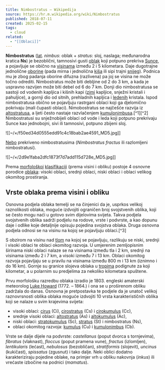 ```yaml
---
title: Nimbostratus – Wikipedija
source: https://hr.m.wikipedia.org/wiki/Nimbostratus
published: 2018-07-11
created: 2025-02-15
tags:
  - cloud
related:
  - "[[Oblaci]]"
---
```

**Nimbostratus** ([lat](https://hr.m.wikipedia.org/wiki/Latinski_jezik "Latinski jezik"). *nimbus*: oblak + *stratus*: sloj, naslaga; međunarodna kratica **Ns**) je bezoblični, tamnosivi gusti [oblak](https://hr.m.wikipedia.org/wiki/Oblak "Oblak") koji potpuno prekriva [Sunce](https://hr.m.wikipedia.org/wiki/Sunce "Sunce"), a pojavljuje se obično na [visinama](https://hr.m.wikipedia.org/wiki/Visina "Visina") između 2 i 5 kilometara. Daje dugotrajne jednolične [oborine](https://hr.m.wikipedia.org/wiki/Oborina "Oborina") (pada mirna i jednolična [kiša](https://hr.m.wikipedia.org/wiki/Ki%C5%A1a "Kiša") ili sipi trajni [snijeg](https://hr.m.wikipedia.org/wiki/Snijeg "Snijeg")). Podnica mu je zbog padanja oborine difuzna (razlivena) pa joj se visina ne može točno odrediti. Nimbostratus može biti debljine od 2 do 3 km, a kada je uspravno razvijen može biti debel od 6 do 7 km. Donji dio nimbostratusa se sastoji od vodenih kapljica i kišnih kapi ([zimi](https://hr.m.wikipedia.org/wiki/Zima "Zima") kapljice, snježni kristali i pahuljice), a gornji dio od sitnih, prehladnih kapljica i [ledenih](https://hr.m.wikipedia.org/wiki/Led "Led") kristala. Ispod nimbostratusa obično se pojavljuju rastrgani oblaci koji ga djelomično pokrivaju (mali čupasti oblaci). Nimobostratus se najčešće razvija iz [altostratusa](https://hr.m.wikipedia.org/wiki/Altostratus "Altostratus"), a ljeti često nastaje razvlačenjem [kumulonimbusa](https://hr.m.wikipedia.org/wiki/Kumulonimbus "Kumulonimbus").[^1][^2] Nimbostratusi su snježnobijeli oblaci od vode i leda koji potpuno prekrivaju Sunce kao jednobojni, sivi ili tamnosivi, potpuno zbijeni sloj.

![[~/×/f50ed34d0555edd91c4c18bab2ae4591_MD5.jpg]]

[Nebo](https://hr.m.wikipedia.org/wiki/Nebo "Nebo") prekriveno nimbostratusima (*Nimbostratus fractus* ili razlomljeni nimbostratusi).

![[~/×/2d9e1faba2dfc1873f7d7add115d728e_MD5.jpg]]

Prema [morfološkoj](https://hr.m.wikipedia.org/wiki/Morfologija "Morfologija") [klasifikaciji](https://hr.m.wikipedia.org/wiki/Klasifikacija "Klasifikacija") (prema visini i obliku) postoje 4 osnovne porodice [oblaka](https://hr.m.wikipedia.org/wiki/Oblaci "Oblaci"): visoki oblaci, srednji oblaci, niski oblaci i oblaci velikog okomitog prostiranja.

## Vrste oblaka prema visini i obliku

Osnovna podjela oblaka temelji se na činjenici da je, usprkos velikoj raznolikosti oblaka, moguće izdvojiti ograničen broj svojstvenih oblika, koji se često mogu naći u gotovo svim dijelovima svijeta. Takva podjela svojstvenih oblika sadrži podjelu na rodove, vrste i podvrste, a kao dopunu daje i odlike koje detaljnije opisuju pojedina svojstva oblaka. Druga osnovna podjela odnosi se na visinu na kojoj se pojavljuju oblaci.[^3]

S obzirom na visinu nad [tlom](https://hr.m.wikipedia.org/wiki/Tlo "Tlo") na kojoj se pojavljuju, razlikuju se niski, srednji i visoki oblaci te oblaci okomitog razvoja. U umjerenim zemljopisnim širinama niski oblaci nalaze se na visinama između tla i 2 km, srednji na visinama između 2 i 7 km, a visoki između 7 i 13 km. Oblaci okomitog razvoja pojavljaju se u pravilu na visinama između 800 m i 13 km (iznimno i do 16 km). Gornje su granice slojeva oblaka u [tropima](https://hr.m.wikipedia.org/wiki/Tropi "Tropi") podignute za koji kilometar, a u polarnim su predjelima za nekoliko kilometara spuštene.

Prvu morfološku razredbu oblaka izradio je 1803. engleski amaterski meteorolog [Luke Howard](https://hr.m.wikipedia.org/wiki/Luke_Howard "Luke Howard") (1772. – 1864.) i ona se u proširenom obliku zadržala do danas. Osnovna je pretpostavka te podjele da je unatoč velikoj raznovrsnosti oblika oblaka moguće izdvojiti 10 vrsta karakterističnih oblika koji se nalaze u svim krajevima svijeta:

- visoki oblaci: [cirus](https://hr.m.wikipedia.org/wiki/Cirus "Cirus") (Ci), [cirostratus](https://hr.m.wikipedia.org/wiki/Cirostratus "Cirostratus") (Cs) i [cirokumulus](https://hr.m.wikipedia.org/wiki/Cirokumulus "Cirokumulus") (Cc),
- srednje visoki oblaci: [altostratus](https://hr.m.wikipedia.org/wiki/Altostratus "Altostratus") (As) i [altokumulus](https://hr.m.wikipedia.org/wiki/Altokumulus "Altokumulus") (Ac),
- niski oblaci: [stratokumulus](https://hr.m.wikipedia.org/wiki/Stratokumulus "Stratokumulus") (Sc), [stratus](https://hr.m.wikipedia.org/wiki/Stratus "Stratus") (St) i nimbostratus (Ns),
- oblaci okomitog razvoja: [kumulus](https://hr.m.wikipedia.org/wiki/Kumulus "Kumulus") (Cu) i [kumulonimbus](https://hr.m.wikipedia.org/wiki/Kumulonimbus "Kumulonimbus") (Cb).

Vrste se dalje dijele na podvrste: *castellanus* (poput dvorca s tornjevima), *fibratus* (vlaknast), *floccus* (poput pramena vune), *fractus* (izlomljen), *lentikularis* (lećast), *nebulosus* (bezobličan), *stratiformis* (slojevit), *uncinus* (kukičast), *spissatus* (zgusnut) i tako dalje. Neki oblici dodatno karakteriziraju pojedine oblake, na primjer vrh u obliku nakovnja (*inkus*) ili vrećaste izbočine na podnici (*mamatus*).